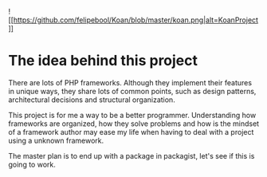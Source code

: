 ![[https://github.com/felipebool/Koan/blob/master/koan.png|alt=KoanProject]]

# The idea behind this project
There are lots of PHP frameworks. Although they implement their features in
unique ways, they share lots of common points, such as design patterns,
architectural decisions and structural organization.

This project is for me a way to be a better programmer. Understanding how
frameworks are organized, how they solve problems and how is the mindset
of a framework author may ease my life when having to deal with a project
using a unknown framework.

The master plan is to end up with a package in packagist, let's see if this
is going to work.

